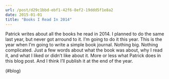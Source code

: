 ```yaml
---
url: /post/d29c1bbd-ebf1-42f6-8ef2-19ddd5f1e8a2
date: 2015-01-01
title: "Books I Read In 2014"
---
```


Patrick writes about all the books he read in 2014. I planned to do the same last year, but never got arround to it. I&#8217;m going to do it this year. This is the year when I&#8217;m going to write a simple book journal. Nothing big. Nothing complicated. Just a few words about what the book was about, why I read it, and what I liked or didn&#8217;t like about it. More or less what Patrick does in this blog post. And I think I&#8217;ll publish it at the end of the year.



(#blog)